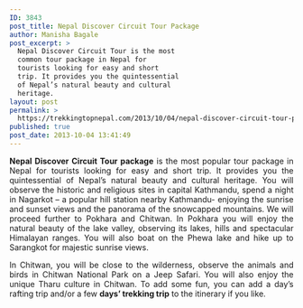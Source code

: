 ```yaml
---
ID: 3843
post_title: Nepal Discover Circuit Tour Package
author: Manisha Bagale
post_excerpt: >
  Nepal Discover Circuit Tour is the most
  common tour package in Nepal for
  tourists looking for easy and short
  trip. It provides you the quintessential
  of Nepal’s natural beauty and cultural
  heritage.
layout: post
permalink: >
  https://trekkingtopnepal.com/2013/10/04/nepal-discover-circuit-tour-package/
published: true
post_date: 2013-10-04 13:41:49
---
```

<p style="text-align: justify;"><strong>Nepal Discover Circuit Tour package</strong> is the most popular tour package in Nepal for tourists looking for easy and short trip. It provides you the quintessential of Nepal’s natural beauty and cultural heritage. You will observe the historic and religious sites in capital Kathmandu, spend a night in Nagarkot – a popular hill station nearby Kathmandu- enjoying the sunrise and sunset views and the panorama of the snowcapped mountains. We will proceed further to Pokhara and Chitwan. In Pokhara you will enjoy the natural beauty of the lake valley, observing its lakes, hills and spectacular Himalayan ranges. You will also boat on the Phewa lake and hike up to Sarangkot for majestic sunrise views.</p>
<p style="text-align: justify;">In Chitwan, you will be close to the wilderness, observe the animals and birds in Chitwan National Park on a Jeep Safari. You will also enjoy the unique Tharu culture in Chitwan. To add some fun, you can add a day’s rafting trip and/or a few <strong>days’ trekking trip</strong> to the itinerary if you like.</p>
<p style="text-align: justify;"></p>